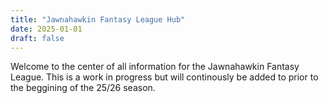 ```yaml
---
title: "Jawnahawkin Fantasy League Hub"
date: 2025-01-01
draft: false
---
```


Welcome to the center of all information for the Jawnahawkin Fantasy League.
This is a work in progress but will continously be added to prior to the beggining of the 25/26 season.